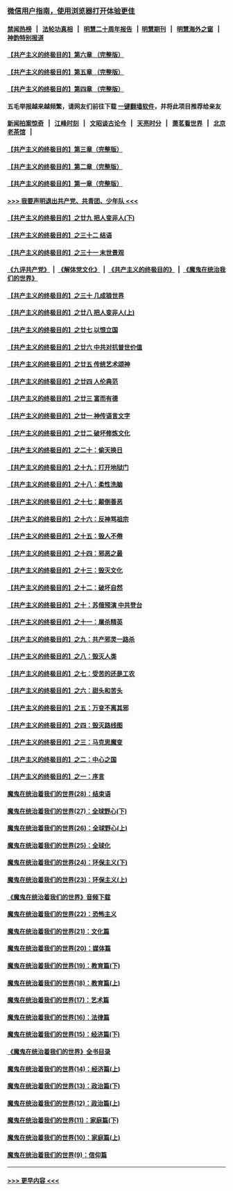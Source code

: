 ### [微信用户指南，使用浏览器打开体验更佳](https://github.com/gfw-breaker/banned-news1/blob/master/indexes/wechat-guide.md?t=0)
#### [禁闻热榜](热点新闻.md?t=0)  &nbsp;&nbsp;|&nbsp;&nbsp; [法轮功真相](https://github.com/gfw-breaker/truth/blob/master/README.md?t=0) &nbsp;&nbsp;|&nbsp;&nbsp; [明慧二十周年报告](https://github.com/gfw-breaker/mh-reports/blob/master/README.md?t=0) &nbsp;&nbsp;|&nbsp;&nbsp;[明慧期刊](https://github.com/gfw-breaker/mh-qikan) &nbsp;&nbsp;|&nbsp;&nbsp; [明慧海外之窗](https://github.com/gfw-breaker/mh-news/blob/master/README.md?t=0) &nbsp;&nbsp;|&nbsp;&nbsp; [神韵特别报道](https://github.com/gfw-breaker/mh-news/blob/master/shenyun.md?t=0)
#### [【共产主义的终极目的】第六章 （完整版）](../pages/nsc422/n11428913.md?t=02052202) 
#### [【共产主义的终极目的】第五章 （完整版）](../pages/nsc422/n11428912.md?t=02052202) 
#### [【共产主义的终极目的】第四章 （完整版）](../pages/nsc422/n11428907.md?t=02052202) 
#### 五毛举报越来越频繁，请网友们前往下载 [一键翻墙软件](https://github.com/gfw-breaker/ssr-accounts)，并将此项目推荐给亲友
#### [新闻拍案惊奇](https://github.com/gfw-breaker/banned-news1/blob/master/pages/link4.md) &nbsp;&nbsp;|&nbsp;&nbsp; [江峰时刻](https://github.com/gfw-breaker/banned-news1/blob/master/pages/link4.md) &nbsp;&nbsp;|&nbsp;&nbsp; [文昭谈古论今](https://github.com/gfw-breaker/banned-news1/blob/master/pages/link4.md) &nbsp;&nbsp;|&nbsp;&nbsp; [天亮时分](https://github.com/gfw-breaker/banned-news1/blob/master/pages/link4.md) &nbsp;&nbsp;|&nbsp;&nbsp; [萧茗看世界](https://github.com/gfw-breaker/banned-news1/blob/master/pages/link4.md) &nbsp;&nbsp;|&nbsp;&nbsp; [北京老茶馆](https://github.com/gfw-breaker/banned-news1/blob/master/pages/link4.md) &nbsp;&nbsp;|&nbsp;&nbsp; 
#### [【共产主义的终极目的】第三章（完整版）](../pages/nsc422/n11428848.md?t=02052202) 
#### [【共产主义的终极目的】第二章（完整版）](../pages/nsc422/n11428831.md?t=02052202) 
#### [【共产主义的终极目的】第一章（完整版）](../pages/nsc422/n11417651.md?t=02052202) 
#### [>>> 我要声明退出共产党、共青团、少年队 <<<](https://github.com/begood0513/goodnews/blob/master/quit/letter.md) 
#### [【共产主义的终极目的】之廿九 把人变非人(下)](../pages/nsc422/n11344140.md?t=02052202) 
#### [【共产主义的终极目的】之三十二 结语](../pages/nsc422/n11360535.md?t=02052202) 
#### [【共产主义的终极目的】之三十一 末世景观](../pages/nsc422/n11351129.md?t=02052202) 
#### [《九评共产党》](https://github.com/begood0513/9ping.md/blob/master/README.md) &nbsp;|&nbsp; [《解体党文化》](../../../../jtdwh.md/blob/master/README.md)  &nbsp;|&nbsp; [《共产主义的终极目的》](../../../../gczydzjmd.md/blob/master/README.md) &nbsp;|&nbsp; [《魔鬼在统治我们的世界》](../../../../mgztzwmdsj.md/blob/master/README.md) 
#### [【共产主义的终极目的】之三十 几成狼世界](../pages/nsc422/n11348280.md?t=02052202) 
#### [【共产主义的终极目的】之廿八 把人变非人(上)](../pages/nsc422/n11340492.md?t=02052202) 
#### [【共产主义的终极目的】之廿七 以恨立国](../pages/nsc422/n11336944.md?t=02052202) 
#### [【共产主义的终极目的】之廿六 中共对抗普世价值](../pages/nsc422/n11324785.md?t=02052202) 
#### [【共产主义的终极目的】之廿五 传统艺术颂神](../pages/nsc422/n11296396.md?t=02052202) 
#### [【共产主义的终极目的】之廿四 人伦典范](../pages/nsc422/n11296397.md?t=02052202) 
#### [【共产主义的终极目的】之廿三 富而有德](../pages/nsc422/n11283598.md?t=02052202) 
#### [【共产主义的终极目的】之廿一 神传语言文字](../pages/nsc422/n11263265.md?t=02052202) 
#### [【共产主义的终极目的】之廿二 破坏修炼文化](../pages/nsc422/n11245728.md?t=02052202) 
#### [【共产主义的终极目的】之二十：偷天换日](../pages/nsc422/n11238846.md?t=02052202) 
#### [【共产主义的终极目的】之十九：打开地狱门](../pages/nsc422/n11206376.md?t=02052202) 
#### [【共产主义的终极目的】之十八：柔性洗脑](../pages/nsc422/n11199994.md?t=02052202) 
#### [【共产主义的终极目的】之十七：颠倒善恶](../pages/nsc422/n11179782.md?t=02052202) 
#### [【共产主义的终极目的】之十六：反神骂祖宗](../pages/nsc422/n11166798.md?t=02052202) 
#### [【共产主义的终极目的】之十五：毁人不倦](../pages/nsc422/n11166792.md?t=02052202) 
#### [【共产主义的终极目的】之十四：邪恶之最](../pages/nsc422/n11150249.md?t=02052202) 
#### [【共产主义的终极目的】之十三：毁灭文化](../pages/nsc422/n11135227.md?t=02052202) 
#### [【共产主义的终极目的】之十二：破坏自然](../pages/nsc422/n11135214.md?t=02052202) 
#### [【共产主义的终极目的】之十：苏俄预演 中共登台](../pages/nsc422/n11118424.md?t=02052202) 
#### [【共产主义的终极目的】之十一：屠杀精英](../pages/nsc422/n11118442.md?t=02052202) 
#### [【共产主义的终极目的】之九：共产邪灵一路杀](../pages/nsc422/n11114139.md?t=02052202) 
#### [【共产主义的终极目的】之八：毁灭人类](../pages/nsc422/n11108503.md?t=02052202) 
#### [【共产主义的终极目的】之七：受苦的还是工农](../pages/nsc422/n11101809.md?t=02052202) 
#### [【共产主义的终极目的】之六：甜头和苦头](../pages/nsc422/n11096971.md?t=02052202) 
#### [【共产主义的终极目的】之五：万变不离其邪](../pages/nsc422/n11091285.md?t=02052202) 
#### [【共产主义的终极目的】之四：毁灭路线图](../pages/nsc422/n11086284.md?t=02052202) 
#### [【共产主义的终极目的】之三：马克思魔变](../pages/nsc422/n11061941.md?t=02052202) 
#### [【共产主义的终极目的】之二：中心之国](../pages/nsc422/n11047728.md?t=02052202) 
#### [【共产主义的终极目的】之一：序言](../pages/nsc422/n11086077.md?t=02052202) 
#### [魔鬼在统治着我们的世界(28)：结束语](../pages/nsc422/n10936246.md?t=02052202) 
#### [魔鬼在统治着我们的世界(27)：全球野心(下)](../pages/nsc422/n10928319.md?t=02052202) 
#### [魔鬼在统治着我们的世界(26)：全球野心(上)](../pages/nsc422/n10900318.md?t=02052202) 
#### [魔鬼在统治着我们的世界(25)：全球化](../pages/nsc422/n10788205.md?t=02052202) 
#### [魔鬼在统治着我们的世界(24)：环保主义(下)](../pages/nsc422/n10695307.md?t=02052202) 
#### [魔鬼在统治着我们的世界(23)：环保主义(上)](../pages/nsc422/n10688613.md?t=02052202) 
#### [《魔鬼在统治着我们的世界》音频下载](../pages/nsc422/n10635553.md?t=02052202) 
#### [魔鬼在统治着我们的世界(22)：恐怖主义](../pages/nsc422/n10614727.md?t=02052202) 
#### [魔鬼在统治着我们的世界(21)：文化篇](../pages/nsc422/n10597706.md?t=02052202) 
#### [魔鬼在统治着我们的世界(20)：媒体篇](../pages/nsc422/n10586579.md?t=02052202) 
#### [魔鬼在统治着我们的世界(19)：教育篇(下)](../pages/nsc422/n10564808.md?t=02052202) 
#### [魔鬼在统治着我们的世界(18)：教育篇(上)](../pages/nsc422/n10526970.md?t=02052202) 
#### [魔鬼在统治着我们的世界(17)：艺术篇](../pages/nsc422/n10499093.md?t=02052202) 
#### [魔鬼在统治着我们的世界(16)：法律篇](../pages/nsc422/n10485969.md?t=02052202) 
#### [魔鬼在统治着我们的世界(15)：经济篇(下)](../pages/nsc422/n10469975.md?t=02052202) 
#### [《魔鬼在统治着我们的世界》全书目录](../pages/nsc422/n10464261.md?t=02052202) 
#### [魔鬼在统治着我们的世界(14)：经济篇(上)](../pages/nsc422/n10457370.md?t=02052202) 
#### [魔鬼在统治着我们的世界(13)：政治篇(下)](../pages/nsc422/n10448270.md?t=02052202) 
#### [魔鬼在统治着我们的世界(12)：政治篇(上)](../pages/nsc422/n10444576.md?t=02052202) 
#### [魔鬼在统治着我们的世界(11)：家庭篇(下)](../pages/nsc422/n10440961.md?t=02052202) 
#### [魔鬼在统治着我们的世界(10)：家庭篇(上)](../pages/nsc422/n10435448.md?t=02052202) 
#### [魔鬼在统治着我们的世界(9)：信仰篇](../pages/nsc422/n10432159.md?t=02052202) 

----
#### [ >>> 更早内容 <<< ](../indexes/nsc422-earlier.md)
